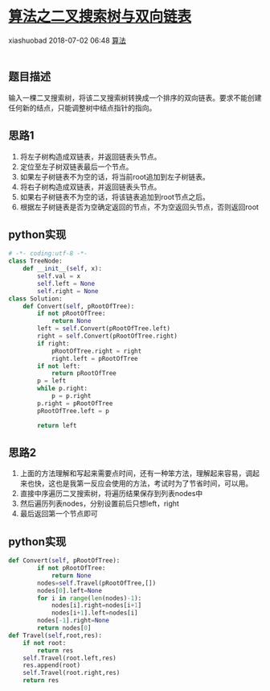 <div class="blog-article">
    <h1><a href="p.html?p=算法/算法之二叉搜索树与双向链表" class="title">算法之二叉搜索树与双向链表</a></h1>
    <span class="author">xiashuobad</span>
    <span class="time">2018-07-02 06:48</span>
    <span><a href="tags.html?t=算法" class="tag">算法</a></span>
    </div>
<br/>

## 题目描述 ##
输入一棵二叉搜索树，将该二叉搜索树转换成一个排序的双向链表。要求不能创建任何新的结点，只能调整树中结点指针的指向。
## 思路1 ##
1. 将左子树构造成双链表，并返回链表头节点。
2. 定位至左子树双链表最后一个节点。
3. 如果左子树链表不为空的话，将当前root追加到左子树链表。
4. 将右子树构造成双链表，并返回链表头节点。
5. 如果右子树链表不为空的话，将该链表追加到root节点之后。
6. 根据左子树链表是否为空确定返回的节点，不为空返回头节点，否则返回root

## python实现 ##
```python
# -*- coding:utf-8 -*-
class TreeNode:
    def __init__(self, x):
        self.val = x
        self.left = None
        self.right = None
class Solution:
    def Convert(self, pRootOfTree):
        if not pRootOfTree:
            return None
        left = self.Convert(pRootOfTree.left)
        right = self.Convert(pRootOfTree.right)
        if right:
            pRootOfTree.right = right
            right.left = pRootOfTree
        if not left:
            return pRootOfTree
        p = left
        while p.right:
            p = p.right
        p.right = pRootOfTree
        pRootOfTree.left = p

        return left
```
## 思路2 ##
1. 上面的方法理解和写起来需要点时间，还有一种笨方法，理解起来容易，调起来也快，这也是我第一反应会使用的方法，考试时为了节省时间，可以用。
2. 直接中序遍历二叉搜索树，将遍历结果保存到列表nodes中
3. 然后遍历列表nodes，分别设置前后只想left，right
4. 最后返回第一个节点即可

## python实现 ##
```python
def Convert(self, pRootOfTree):
        if not pRootOfTree:
            return None
        nodes=self.Travel(pRootOfTree,[])
        nodes[0].left=None
        for i in range(len(nodes)-1):
            nodes[i].right=nodes[i+1]
            nodes[i+1].left=nodes[i]
        nodes[-1].right=None
        return nodes[0]
def Travel(self,root,res):
    if not root:
        return res
    self.Travel(root.left,res)
    res.append(root)
    self.Travel(root.right,res)
    return res
```
